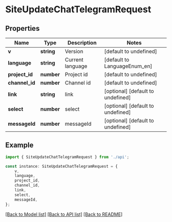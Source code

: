 # SiteUpdateChatTelegramRequest


## Properties

Name | Type | Description | Notes
------------ | ------------- | ------------- | -------------
**v** | **string** | Version | [default to undefined]
**language** | **string** | Current language | [default to LanguageEnum_en]
**project_id** | **number** | Project id | [default to undefined]
**channel_id** | **number** | Channel id | [default to undefined]
**link** | **string** | link | [optional] [default to undefined]
**select** | **number** | select | [optional] [default to undefined]
**messageId** | **number** | messageId | [optional] [default to undefined]

## Example

```typescript
import { SiteUpdateChatTelegramRequest } from './api';

const instance: SiteUpdateChatTelegramRequest = {
    v,
    language,
    project_id,
    channel_id,
    link,
    select,
    messageId,
};
```

[[Back to Model list]](../README.md#documentation-for-models) [[Back to API list]](../README.md#documentation-for-api-endpoints) [[Back to README]](../README.md)
